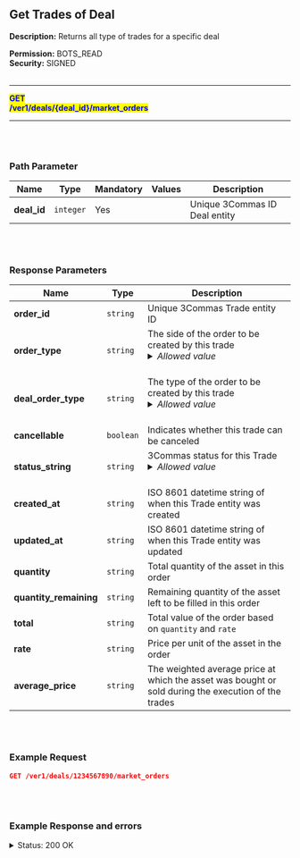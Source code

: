 ## Get Trades of Deal<br>

**Description:** Returns all type of trades for a specific deal<br>

**Permission:** BOTS_READ<br>
**Security:** SIGNED<br>
<br>

----------

<mark style="color:blue"> <strong>GET</strong><br>
<mark style="color:blue"> <strong>/ver1/deals/{deal_id}/market_orders</strong>

----------

<br>
<br>

### Path Parameter<br>

| Name | Type |	Mandatory |	Values	| Description|
|------|------|-----------|-----------------|------------|
|**deal_id**  | `integer`| Yes |  | Unique 3Commas ID Deal entity |

<br>
<br>

### Response Parameters<br>

| Name | Type |	Description|
| ------|------|-----------|
| **order_id**  | `string`| Unique 3Commas Trade entity ID |
| **order_type**  | `string`| The side of the order to be created by this trade<br><details><summary><em>Allowed value</em></summary><li>Buy</li><li>Sell</li></details><br> |
| **deal_order_type**  | `string`| The type of the order to be created by this trade<br><details><summary><em>Allowed value</em></summary><li>Base</li><li>Take profit</li><li>Stop Loss</li><li>Safety</li></details><br> |
| **cancellable**  | `boolean`| Indicates whether this trade can be canceled |
| **status_string**  | `string`| 3Commas status for this Trade<br><details><summary><em>Allowed value</em></summary><li>Active - the trade is currently open, waiting to be filled</li><li>Filled - the trade has been fully executed</li><li>Finished - the trade process is complete</li><li>Cancelled - the trade was canceled before it could be fully executed </li></details><br> |
| **created_at**  | `string`| ISO 8601 datetime string of when this Trade entity was created |
| **updated_at**  | `string`| ISO 8601 datetime string of when this Trade entity was updated |
| **quantity**  | `string`| Total quantity of the asset in this order |
| **quantity_remaining**  | `string`| Remaining quantity of the asset left to be filled in this order |
| **total**  | `string`| Total value of the order based on `quantity` and `rate` |
| **rate**  | `string`| Price per unit of the asset in the order |
| **average_price**  | `string`| The weighted average price at which the asset was bought or sold during the execution of the trades |

<br>
<br>

### Example Request<br>

```json
GET /ver1/deals/1234567890/market_orders
```

<br>
<br>

### Example Response and errors<br>

<details>
<summary>Status: 200 OK</summary><br>

```json
[
    {
        "order_id": "1110863869",
        "order_type": "SELL",
        "deal_order_type": "Manual Safety",
        "cancellable": false,
        "status_string": "Inactive",
        "created_at": "2024-11-11T17:02:50.001Z",
        "updated_at": "2024-11-11T17:02:50.166Z",
        "quantity": "0.0",
        "quantity_remaining": "0.0",
        "total": "0.0",
        "rate": "0.297",
        "average_price": "0.0"
    },
    {
        "order_id": "1110817001",
        "order_type": "SELL",
        "deal_order_type": "Manual Safety",
        "cancellable": false,
        "status_string": "Inactive",
        "created_at": "2024-11-11T16:46:59.479Z",
        "updated_at": "2024-11-11T16:46:59.643Z",
        "quantity": "0.0",
        "quantity_remaining": "0.0",
        "total": "0.0",
        "rate": "0.297",
        "average_price": "0.0"
    },
    {
        "order_id": "1110812940",
        "order_type": "SELL",
        "deal_order_type": "Manual Safety",
        "cancellable": false,
        "status_string": "Inactive",
        "created_at": "2024-11-11T16:45:38.751Z",
        "updated_at": "2024-11-11T16:45:38.892Z",
        "quantity": "0.0",
        "quantity_remaining": "0.0",
        "total": "0.0",
        "rate": "0.297",
        "average_price": "0.0"
    },
    {
        "order_id": "1110811846",
        "order_type": "SELL",
        "deal_order_type": "Manual Safety",
        "cancellable": false,
        "status_string": "Inactive",
        "created_at": "2024-11-11T16:45:21.014Z",
        "updated_at": "2024-11-11T16:45:21.156Z",
        "quantity": "0.0",
        "quantity_remaining": "0.0",
        "total": "0.0",
        "rate": "0.2971",
        "average_price": "0.0"
    },
    {
        "order_id": "1110706583",
        "order_type": "SELL",
        "deal_order_type": "Manual Safety",
        "cancellable": false,
        "status_string": "Inactive",
        "created_at": "2024-11-11T16:22:01.176Z",
        "updated_at": "2024-11-11T16:22:01.391Z",
        "quantity": "0.0",
        "quantity_remaining": "0.0",
        "total": "0.0",
        "rate": "0.0",
        "average_price": "0.0"
    },
    {
        "order_id": "1110645798",
        "order_type": "SELL",
        "deal_order_type": "Manual Safety",
        "cancellable": false,
        "status_string": "Inactive",
        "created_at": "2024-11-11T16:04:51.619Z",
        "updated_at": "2024-11-11T16:04:51.750Z",
        "quantity": "0.0",
        "quantity_remaining": "0.0",
        "total": "0.0",
        "rate": "0.0",
        "average_price": "0.0"
    },
    {
        "order_id": "1102488856",
        "order_type": "BUY",
        "deal_order_type": "Take Profit",
        "cancellable": true,
        "status_string": "Active",
        "created_at": "2024-11-08T20:39:06.340Z",
        "updated_at": "2024-11-08T21:54:34.204Z",
        "quantity": "25.9",
        "quantity_remaining": "25.9",
        "total": "0.0",
        "rate": "0.25",
        "average_price": "0.0"
    },
    {
        "order_id": "1102488858",
        "order_type": "SELL",
        "deal_order_type": "Safety",
        "cancellable": false,
        "status_string": "Filled",
        "created_at": "2024-11-08T20:39:06.443Z",
        "updated_at": "2024-11-08T21:54:33.294Z",
        "quantity": "15.0",
        "quantity_remaining": "0.0",
        "total": "3.894858",
        "rate": "0.2607",
        "average_price": "0.2596572"
    },
    {
        "order_id": "1102488849",
        "order_type": "SELL",
        "deal_order_type": "Base",
        "cancellable": false,
        "status_string": "Filled",
        "created_at": "2024-11-08T20:39:05.801Z",
        "updated_at": "2024-11-08T20:39:06.147Z",
        "quantity": "10.0",
        "quantity_remaining": "0.0",
        "total": "2.580424",
        "rate": "0.2596",
        "average_price": "0.2580424"
    }
]
```